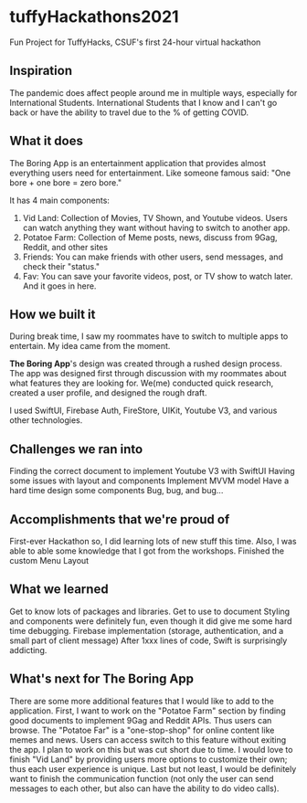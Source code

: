 # tuffyHackathons2021

Fun Project for TuffyHacks, CSUF's first 24-hour virtual hackathon

## Inspiration
The pandemic does affect people around me in multiple ways, especially for International Students. International Students that I know and I can't go back or have the ability to travel due to the % of getting COVID. 
## What it does
The Boring App is an entertainment application that provides almost everything users need for entertainment. Like someone famous said: "One bore + one bore = zero bore."

It has 4 main components:
1. Vid Land: Collection of Movies, TV Shown, and Youtube videos. Users can watch anything they want without having to switch to another app.
2. Potatoe Farm: Collection of Meme posts, news, discuss from 9Gag, Reddit, and other sites
3. Friends: You can make friends with other users, send messages, and check their "status."
4. Fav: You can save your favorite videos, post, or TV show to watch later. And it goes in here. 

## How we built it
During break time, I saw my roommates have to switch to multiple apps to entertain. My idea came from the moment. 

**The Boring App**'s design was created through a rushed design process. The app was designed first through discussion with my roommates about what features they are looking for. We(me) conducted quick research, created a user profile, and designed the rough draft.  

I used SwiftUI, Firebase Auth, FireStore, UIKit, Youtube V3, and various other technologies. 

## Challenges we ran into

Finding the correct document to implement Youtube V3 with SwiftUI 
Having some issues with layout and components
Implement MVVM model 
Have a hard time design some components
Bug, bug, and bug...

## Accomplishments that we're proud of
First-ever Hackathon so, I did learning lots of new stuff this time. Also, I was able to able some knowledge that I got from the workshops. 
Finished the custom Menu Layout

## What we learned
Get to know lots of packages and libraries.
Get to use to document 
Styling and components were definitely fun, even though it did give me some hard time debugging. 
Firebase implementation (storage, authentication, and a small part of client message) 
After 1xxx lines of code, Swift is surprisingly addicting.

## What's next for The Boring App
There are some more additional features that I would like to add to the application. First, I want to work on the "Potatoe Farm" section by finding good documents to implement 9Gag and Reddit APIs. Thus users can browse. The "Potatoe Far" is a "one-stop-shop" for online content like memes and news. Users can access switch to this feature without exiting the app. I plan to work on this but was cut short due to time. I would love to finish "Vid Land" by providing users more options to customize their own; thus each user experience is unique. Last but not least, I would be definitely want to finish the communication function (not only the user can send messages to each other, but also can have the ability to do video calls). 
